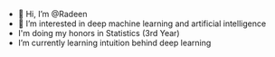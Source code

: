 - 👋 Hi, I’m @Radeen
- 👀 I’m interested in deep machine learning and artificial intelligence
- I'm doing my honors in Statistics (3rd Year)
- I’m currently learning intuition behind deep learning

<!---
RadeenXALNW/RadeenXALNW is a ✨ special ✨ repository because its `README.md` (this file) appears on your GitHub profile.
You can click the Preview link to take a look at your changes.
--->
